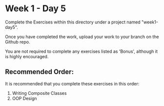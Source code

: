 # Week 1 - Day 5

Complete the Exercises within this directory under a project named "week1-day5".

Once you have completed the work, upload your work to your branch on the Github repo.

You are not required to complete any exercises listed as 'Bonus', although it is highly encouraged.


## Recommended Order:
It is recommended that you complete these exercises in this order:
1. Writing Composite Classes
1. OOP Design
